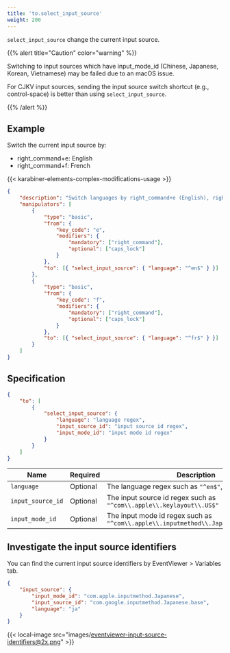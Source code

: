 ```yaml
---
title: 'to.select_input_source'
weight: 200
---
```


`select_input_source` change the current input source.

{{% alert title="Caution" color="warning" %}}

Switching to input sources which have input_mode_id (Chinese, Japanese, Korean, Vietnamese) may be failed due to an macOS issue.

For CJKV input sources, sending the input source switch shortcut (e.g., control-space) is better than using `select_input_source`.

{{% /alert %}}

## Example

Switch the current input source by:

-   right_command+e: English
-   right_command+f: French

{{< karabiner-elements-complex-modifications-usage >}}

```json
{
    "description": "Switch languages by right_command+e (English), right_command+f (French)",
    "manipulators": [
        {
            "type": "basic",
            "from": {
                "key_code": "e",
                "modifiers": {
                    "mandatory": ["right_command"],
                    "optional": ["caps_lock"]
                }
            },
            "to": [{ "select_input_source": { "language": "^en$" } }]
        },
        {
            "type": "basic",
            "from": {
                "key_code": "f",
                "modifiers": {
                    "mandatory": ["right_command"],
                    "optional": ["caps_lock"]
                }
            },
            "to": [{ "select_input_source": { "language": "^fr$" } }]
        }
    ]
}
```

## Specification

```json
{
    "to": [
        {
            "select_input_source": {
                "language": "language regex",
                "input_source_id": "input source id regex",
                "input_mode_id": "input mode id regex"
            }
        }
    ]
}
```

| Name              | Required | Description                                                                           |
| ----------------- | -------- | ------------------------------------------------------------------------------------- |
| `language`        | Optional | The language regex such as `"^en$"`, `"^fr$"`                                         |
| `input_source_id` | Optional | The input source id regex such as `"^com\\.apple\\.keylayout\\.US$"`                  |
| `input_mode_id`   | Optional | The input mode id regex such as `"^com\\.apple\\.inputmethod\\.Japanese\\.Hiragana$"` |

## Investigate the input source identifiers

You can find the current input source identifiers by EventViewer > Variables tab.

```json
{
    "input_source": {
        "input_mode_id": "com.apple.inputmethod.Japanese",
        "input_source_id": "com.google.inputmethod.Japanese.base",
        "language": "ja"
    }
}
```

{{< local-image src="images/eventviewer-input-source-identifiers@2x.png" >}}
